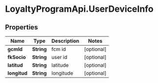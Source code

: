 # LoyaltyProgramApi.UserDeviceInfo

## Properties
Name | Type | Description | Notes
------------ | ------------- | ------------- | -------------
**gcmId** | **String** | fcm id | [optional] 
**fkSocio** | **String** | user id | [optional] 
**latitud** | **String** | latitude | [optional] 
**longitud** | **String** | longitude | [optional] 


